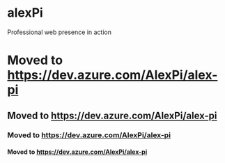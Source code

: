 # alexPi
Professional web presence in action

# Moved to https://dev.azure.com/AlexPi/alex-pi
## Moved to https://dev.azure.com/AlexPi/alex-pi
### Moved to https://dev.azure.com/AlexPi/alex-pi
#### Moved to https://dev.azure.com/AlexPi/alex-pi